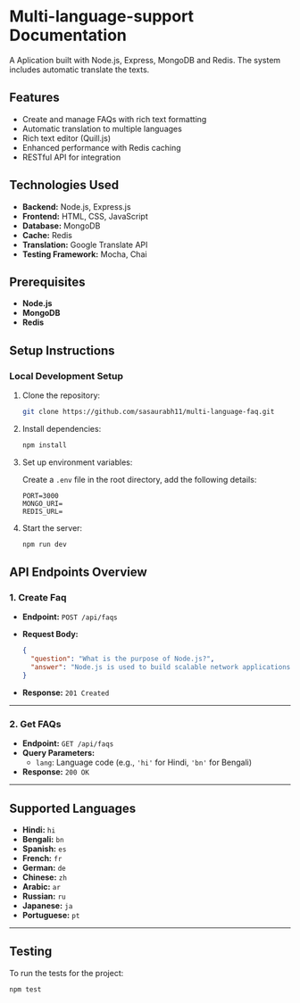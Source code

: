 # Multi-language-support Documentation

A Aplication built with Node.js, Express, MongoDB and Redis. The system includes automatic translate the texts.

## Features

- Create and manage FAQs with rich text formatting
- Automatic translation to multiple languages
- Rich text editor (Quill.js)
- Enhanced performance with Redis caching
- RESTful API for integration

## Technologies Used

- **Backend:** Node.js, Express.js
- **Frontend:** HTML, CSS, JavaScript
- **Database:** MongoDB
- **Cache:** Redis
- **Translation:** Google Translate API
- **Testing Framework:** Mocha, Chai

## Prerequisites

- **Node.js**
- **MongoDB**
- **Redis**

## Setup Instructions

### Local Development Setup

1. Clone the repository:

    ```bash
    git clone https://github.com/sasaurabh11/multi-language-faq.git
    ```

2. Install dependencies:

    ```bash
    npm install
    ```

3. Set up environment variables:

    Create a `.env` file in the root directory, add the following details:

    ```text
    PORT=3000
    MONGO_URI=
    REDIS_URL=
    ```

4. Start the server:

    ```bash
    npm run dev
    ```

## API Endpoints Overview

### 1. Create Faq

- **Endpoint:** `POST /api/faqs`
- **Request Body:**

    ```json
    {
      "question": "What is the purpose of Node.js?",
      "answer": "Node.js is used to build scalable network applications."
    }
    ```

- **Response:** `201 Created`

---

### 2. Get FAQs

- **Endpoint:** `GET /api/faqs`
- **Query Parameters:**
  - `lang`: Language code (e.g., `'hi'` for Hindi, `'bn'` for Bengali)
- **Response:** `200 OK`

---

## Supported Languages

- **Hindi:** `hi`
- **Bengali:** `bn`
- **Spanish:** `es`
- **French:** `fr`
- **German:** `de`
- **Chinese:** `zh`
- **Arabic:** `ar`
- **Russian:** `ru`
- **Japanese:** `ja`
- **Portuguese:** `pt`

---

## Testing

To run the tests for the project:

```bash
npm test
